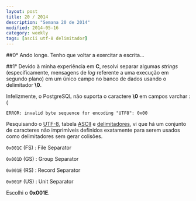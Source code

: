```yaml
---
layout: post
title: 20 / 2014
description: "Semana 20 de 2014"
modified: 2014-05-16
category: weekly
tags: [ascii utf-8 delimitador]
---
```



##0°
Ando longe. Tenho que voltar a exercitar a escrita...

##1°
Devido à minha experiência em **C**, resolvi separar algumas *strings* (especificamente, mensagens
de *log* referente a uma execução em segundo plano) em um único campo no banco de dados usando o
delimitador **\0**.

Infelizmente, o PostgreSQL não suporta o caractere **\0** em campos varchar :(

    ERROR: invalid byte sequence for encoding "UTF8": 0x00


Pesquisando o [UTF-8][], tabela [ASCII][] e [delimitadores][wikipedia], vi que há um conjunto de
caracteres não imprimíveis definidos exatamente para serem usados como delimitadores sem gerar
colisões.

`0x001C` (FS)
: File Separator

`0x001D` (GS)
: Group Separator

`0x001E` (RS)
: Record Separator

`0x001F` (US)
: Unit Separator


Escolhi o **0x001E**.

[wikipedia]: http://en.wikipedia.org/wiki/Delimiter "Wikipedia"
[ASCII]: http://en.wikipedia.org/wiki/ASCII "ASCII Table"
[UTF-8]: http://en.wikipedia.org/wiki/UTF-8 "UTF-8"
